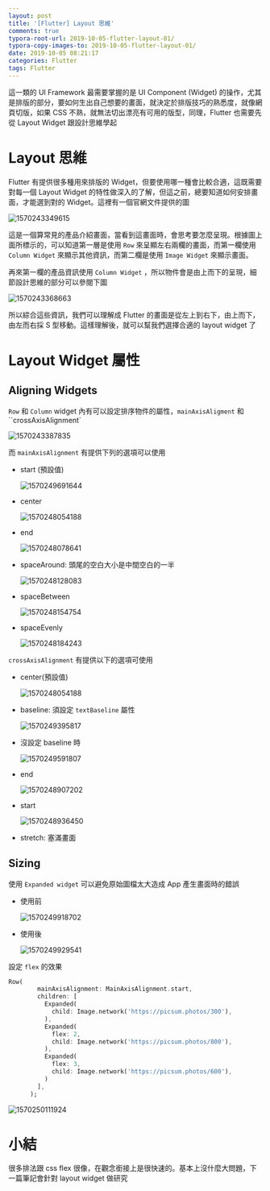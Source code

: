 ```yaml
---
layout: post
title: '[Flutter] Layout 思維'
comments: true
typora-root-url: 2019-10-05-flutter-layout-01/
typora-copy-images-to: 2019-10-05-flutter-layout-01/
date: 2019-10-05 08:21:17
categories: Flutter
tags: Flutter
---
```


這一類的 UI Framework 最需要掌握的是 UI Component (Widget) 的操作，尤其是排版的部分，要如何生出自己想要的畫面，就決定於排版技巧的熟悉度，就像網頁切版，如果 CSS 不熟，就無法切出漂亮有可用的版型，同理，Flutter 也需要先從 Layout Widget 跟設計思維學起

<!-- more -->

# Layout 思維

Flutter 有提供很多種用來排版的 Widget，但要使用哪一種會比較合適，這既需要對每一個 Layout Widget 的特性做深入的了解，但這之前，總要知道如何安排畫面，才能選到對的 Widget。這裡有一個官網文件提供的圖

![1570243349615](1570243349615.png)

這是一個算常見的產品介紹畫面，當看到這畫面時，會思考要怎麼呈現。根據圖上面所標示的，可以知道第一層是使用 `Row` 來呈顯左右兩欄的畫面，而第一欄使用 `Column Widget` 來顯示其他資訊，而第二欄是使用 `Image Widget` 來顯示畫面。

再來第一欄的產品資訊使用 `Column Widget` ，所以物件會是由上而下的呈現，細節設計思維的部分可以參閱下圖

![1570243368663](1570243368663.png)

所以綜合這些資訊，我們可以理解成 Flutter 的畫面是從左上到右下，由上而下，由左而右採 S 型移動。這樣理解後，就可以幫我們選擇合適的 layout widget 了

# Layout Widget 屬性

## Aligning Widgets

`Row` 和 `Column` widget 內有可以設定排序物件的屬性，`mainAxisAligment` 和 ``crossAxisAlignment`

![1570243387835](1570243387835.png)

而 `mainAxisAlignment` 有提供下列的選項可以使用

* start (預設值)

  ![1570249691644](1570249691644.png)

* center

  ![1570248054188](1570248054188.png)

* end

  ![1570248078641](1570248078641.png)

* spaceAround: 頭尾的空白大小是中間空白的一半

  ![1570248128083](1570248128083.png)

* spaceBetween

  ![1570248154754](1570248154754.png)

* spaceEvenly

  ![1570248184243](1570248184243.png)



  

`crossAxisAlignment` 有提供以下的選項可使用

* center(預設值)

  ![1570248054188](1570248054188.png)

* baseline: 須設定 `textBaseline` 屬性

  ![1570249395817](1570249395817.png)

* 沒設定 baseline 時

  ![1570249591807](1570249591807.png)

* end

  ![1570248907202](1570248907202.png)

* start

  ![1570248936450](1570248936450.png)

* stretch: 塞滿畫面

## Sizing

使用 `Expanded widget` 可以避免原始圖檔太大造成 App 產生畫面時的錯誤

* 使用前

  ![1570249918702](1570249918702.png)

* 使用後

  ![1570249929541](1570249929541.png)

設定 `flex` 的效果

```dart
Row(
        mainAxisAlignment: MainAxisAlignment.start,
        children: [
          Expanded(
            child: Image.network('https://picsum.photos/300'),
          ),
          Expanded(
            flex: 2,
            child: Image.network('https://picsum.photos/800'),
          ),
          Expanded(
            flex: 3,
            child: Image.network('https://picsum.photos/600'),
          )
        ],
      );
```



![1570250111924](1570250111924.png)

# 小結

很多排法跟 css flex 很像，在觀念銜接上是很快速的。基本上沒什麼大問題，下一篇筆記會針對 layout widget 做研究